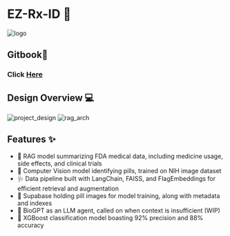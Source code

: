 # EZ-Rx-ID 💊
![logo](https://github.com/Jguan10/EZ-Rx-ID/blob/main/display_images/ChatGPT%20Image%20Mar%2031%2C%202025%2C%2010_08_54%20PM.png)

## Gitbook📖
### Click [Here](https://jasons-organization-58.gitbook.io/rx_id)

## Design Overview 💻
![project_design](https://github.com/Jguan10/EZ-Rx-ID/blob/main/display_images/Project_Design.PNG)
![rag_arch](https://github.com/Jguan10/EZ-Rx-ID/blob/main/display_images/RAG_System_Design.PNG)

## Features ✨
- 🥼 RAG model summarizing FDA medical data, including medicine usage, side effects, and clinical trials
- 🤖 Computer Vision model identifying pills, trained on NIH image dataset
- 🩺 Data pipeline built with LangChain, FAISS, and FlagEmbeddings for efficient retrieval and augmentation
- 🧬 Supabase holding pill images for model training, along with metadata and indexes
- 🧫 BioGPT as an LLM agent, called on when context is insufficient (WIP)
- 🔬 XGBoost classification model boasting 92% precision and 88% accuracy

